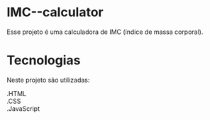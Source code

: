 ﻿# IMC--calculator

Esse projeto é uma calculadora de IMC (índice de massa corporal).

# Tecnologias

Neste projeto são utilizadas:

.HTML <br>
.CSS <br>
.JavaScript
